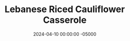 ---
layout: post
title:  "Lebanese Riced Cauliflower Casserole"
date:   2024-04-10 00:00:00 -05000
categories: 
- Recipes
- Ground Meat
permalink: /recipes/lebanese-casserole
image: /assets/Food/Ground Meat/Casserole/casserole-cover.jpg
ing: casserole-ing
facts: casserole-facts
section1: Spinach & Onions
start2: Ground beef, 93/7
section2: Meat
start3: Frozen cauliflower, thawed
section3: Cauliflower Rice
start4: 
section4: 
start5: 
section5: 
Prep: 20
Rest: 
Cook: 30
Source1: 
Source2: 
whisk: https://s.samsungfood.com/5TVFP
tags: 
- ground meat
- ground beef
- ground turkey
- lebanese
- brown rice
- cauliflower
- pine nuts
- chopped nuts
- spinach
- allspice
- all spice
- onions
- diced tomatoes
Description: This recipe is a modified version of my mom's casserole recipe. Fun fact - I hated this recipe as a kid, but I love it now. Maybe it was the nuts or the spinach, both of which I love now. Feel free to use whatever nuts you have on hand; here I used chopped pine nuts, but almonds or pistachios would work great. Ive used cauliflower rice as a substitute for <a href="/misc/fake-healthy-foods#white-rice">white rice</a>, but feel free to use brown rice (1 cup dry, 185 g) instead
Instructions: 
- Defrost your bag of spinach, and cut your onions into a small dice. Add to a large pan with oil, cumin, pepper, and salt. Cover and cook over medium heat until the onions are soft and translucent. Set aside in a bowl<br><br>
- <center><img src="/assets/Food/Ground Meat/Casserole/casserole-1.jpg" alt="" class="instruction-image"></center><br>

- Over medium, heat, add the meat and some oil. Cook the meat until properly browned. Season with soy sauce, allspice, cinnamon, and salt. Toast the nuts and garlic until fragrant, about 30 seconds. Transfer to the bowl with the spinach<br><br>
- <center><img src="/assets/Food/Ground Meat/Casserole/casserole-2.jpg" alt="" class="instruction-image"></center><br>

- As everything else is cooking, you can prepare your cauliflower rice. Add your defrosted florets to a food processor, and pulse until you have a fully chopped rice-like cauliflower. Don't overblend<br><br>
- <center><img src="/assets/Food/Ground Meat/Casserole/casserole-3.jpg" alt="" class="instruction-image"></center><br>

- When the meat is done and the pan is free, add the cauliflower to the pan with oil, lemon pepper, garlic and onion powders, nutmeg, cloves, and red pepper flakes. Cover and cook over medium heat until the cauliflower is tender and done to your liking. Don't over mix, or it could become mushy<br><br>
- <center><img src="/assets/Food/Ground Meat/Casserole/casserole-4.jpg" alt="" class="instruction-image"></center><br>

- In a large bowl, combine the spinach, meat, and cauliflower. Serve
---